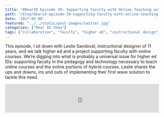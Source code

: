 ```yaml
---
title: "#DearID Episode 39: Supporting Faculty with Online Teaching with Leslie Sandoval"
path: "/blog/dearid-episode-39-supporting-faculty-with-online-teaching-with-leslie-sandoval"
date: '2017-03-09'
featured: "../../static/post-images/twitter.jpg"
categories: ["Dear ID Show"]
tags: ["collaboration", "faculty", "higher ed", "instructional design", "SMEs"]
---
```


This episode, I sit down with Leslie Sandoval, instructional designer of 11 years, and we talk higher ed and a project supporting faculty with online courses. We’re digging into what is probably a universal issue for higher ed IDs: supporting faculty in the pedagogy and technology necessary to teach online courses and the online portions of hybrid courses. Leslie shares the ups and downs, ins and outs of implementing their first wave solution to tackle this need.

<iframe src="https://simplecast.com/e/59984?style=medium-light" width="100%" height="94px" frameborder="0" scrolling="no" seamless=""></iframe>
